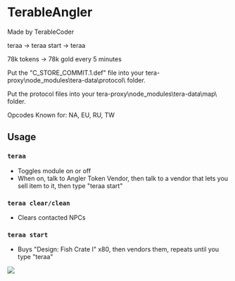 # TerableAngler

Made by TerableCoder

teraa -> teraa start -> teraa

78k tokens -> 78k gold every 5 minutes

Put the "C_STORE_COMMIT.1.def" file into your  tera-proxy\node_modules\tera-data\protocol\  folder.

Put the protocol files into your  tera-proxy\node_modules\tera-data\map\  folder.

Opcodes Known for: NA, EU, RU, TW


## Usage
### `teraa` 
- Toggles module on or off
- When on, talk to Angler Token Vendor, then talk to a vendor that lets you sell item to it, then type "teraa start"
### `teraa clear/clean` 
- Clears contacted NPCs
### `teraa start` 
- Buys "Design: Fish Crate I" x80, then vendors them, repeats until you type "teraa"

![](example.gif)

